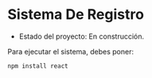 <h1> Sistema De Registro</h1>

- Estado del proyecto: En construcción.

Para ejecutar el sistema, debes poner:

```npm install react```
